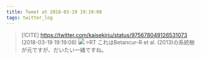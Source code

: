 ```yaml
---
title: Tweet at 2018-03-19 19:19:08
tags: twitter_log
---
```


> [!CITE] https://twitter.com/kaisekiriu/status/975678049126531073 (2018-03-19 19:19:08)
> ![](https://twitter.com/kaisekiriu/status/975678049126531073)
> &gt;RT
> これはBetancur-R et al. (2013)の系統樹が元ですが、だいたい一緒ですね。
